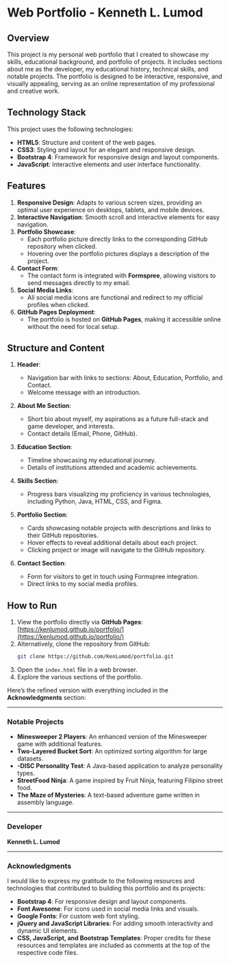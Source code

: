 # Web Portfolio - Kenneth L. Lumod

## Overview
This project is my personal web portfolio that I created to showcase my skills, educational background, and portfolio of projects. It includes sections about me as the developer, my educational history, technical skills, and notable projects. The portfolio is designed to be interactive, responsive, and visually appealing, serving as an online representation of my professional and creative work.

## Technology Stack
This project uses the following technologies:

- **HTML5**: Structure and content of the web pages.
- **CSS3**: Styling and layout for an elegant and responsive design.
- **Bootstrap 4**: Framework for responsive design and layout components.
- **JavaScript**: Interactive elements and user interface functionality.

## Features
1. **Responsive Design**: Adapts to various screen sizes, providing an optimal user experience on desktops, tablets, and mobile devices.
2. **Interactive Navigation**: Smooth scroll and interactive elements for easy navigation.
3. **Portfolio Showcase**:
   - Each portfolio picture directly links to the corresponding GitHub repository when clicked.
   - Hovering over the portfolio pictures displays a description of the project.
4. **Contact Form**:
   - The contact form is integrated with **Formspree**, allowing visitors to send messages directly to my email.
5. **Social Media Links**:
   - All social media icons are functional and redirect to my official profiles when clicked.
6. **GitHub Pages Deployment**:
   - The portfolio is hosted on **GitHub Pages**, making it accessible online without the need for local setup.

## Structure and Content
1. **Header**:
   - Navigation bar with links to sections: About, Education, Portfolio, and Contact.
   - Welcome message with an introduction.

2. **About Me Section**:
   - Short bio about myself, my aspirations as a future full-stack and game developer, and interests.
   - Contact details (Email, Phone, GitHub).

3. **Education Section**:
   - Timeline showcasing my educational journey.
   - Details of institutions attended and academic achievements.

4. **Skills Section**:
   - Progress bars visualizing my proficiency in various technologies, including Python, Java, HTML, CSS, and Figma.

5. **Portfolio Section**:
   - Cards showcasing notable projects with descriptions and links to their GitHub repositories.
   - Hover effects to reveal additional details about each project.
   - Clicking project or image will navigate to the GitHub repository.

6. **Contact Section**:
   - Form for visitors to get in touch using Formspree integration.
   - Direct links to my social media profiles.

## How to Run
1. View the portfolio directly via **GitHub Pages**:
   [https://kenlumod.github.io/portfolio/](https://kenlumod.github.io/portfolio/)
2. Alternatively, clone the repository from GitHub:
   ```bash
   git clone https://github.com/KenLumod/portfolio.git
   ```
3. Open the `index.html` file in a web browser.
4. Explore the various sections of the portfolio.

Here’s the refined version with everything included in the **Acknowledgments** section:  

---

### **Notable Projects**  
- **Minesweeper 2 Players**: An enhanced version of the Minesweeper game with additional features.  
- **Two-Layered Bucket Sort**: An optimized sorting algorithm for large datasets.  
- **-DISC Personality Test**: A Java-based application to analyze personality types.  
- **StreetFood Ninja**: A game inspired by Fruit Ninja, featuring Filipino street food.  
- **The Maze of Mysteries**: A text-based adventure game written in assembly language.  

---

### **Developer**  
**Kenneth L. Lumod**  

---

### **Acknowledgments**  
I would like to express my gratitude to the following resources and technologies that contributed to building this portfolio and its projects:  

- **Bootstrap 4**: For responsive design and layout components.  
- **Font Awesome**: For icons used in social media links and visuals.  
- **Google Fonts**: For custom web font styling.  
- **jQuery and JavaScript Libraries**: For adding smooth interactivity and dynamic UI elements.  
- **CSS, JavaScript, and Bootstrap Templates**: Proper credits for these resources and templates are included as comments at the top of the respective code files.  

